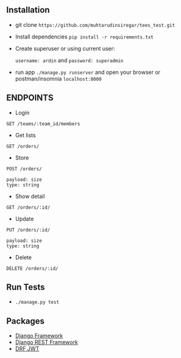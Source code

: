 ## Installation
 * git clone `https://github.com/muhtarudinsiregar/tees_test.git`
 * Install dependencies `pip install -r requirements.txt`
 * Create superuser or using current user:

    `username: ardin` and `password: superadmin`
 * run app `./manage.py runserver` and open your browser or postman/insomnia `localhost:8000`


## ENDPOINTS
* Login
```
GET /teams/:team_id/members
```

 * Get lists
```
GET /orders/
```

 * Store
```
POST /orders/

payload: size
type: string
```

 * Show detail
```
GET /orders/:id/
```

 * Update
```
PUT /orders/:id/

payload: size
type: string
```

 * Delete
```
DELETE /orders/:id/
```

## Run Tests
 * `./manage.py test`


## Packages
 * [Django Framework](https://github.com/django/django)
 * [Django REST Framework](https://github.com/encode/django-rest-framework)
 * [DRF JWT](https://github.com/GetBlimp/django-rest-framework-jwt)
